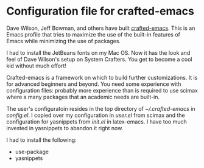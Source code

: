 # Configuration file for crafted-emacs

Dave Wilson, Jeff Bowman, and others have built [crafted-emacs](https://github.com/SystemCrafters/crafted-emacs).
This is an Emacs profile that tries to maximize the use of the built-in features of Emacs while minimizing the use of packages.

I had to install the JetBeans fonts on my Mac OS.
Now it has the look and feel of Dave Wilson's setup on System Crafters.
You get to become a cool kid without much effort!

Crafted-emacs is a framework on which to build further customizations.
It is for advanced beginners and beyond.
You need some experience with configuration files: probably more experience than is required to use scimax where a many packages that an academic needs are built-in.

The user's configuratoin resides in the top directory of *~/.crafted-emacs* in *config.el*.
I copied over my configuration in *user.el* from scimax and the configuration for yasnippets from *init.el* in latex-emacs.
I have too much invested in yasnippets to abandon it right now.

I had to install the following:

- use-package 
- yasnippets


